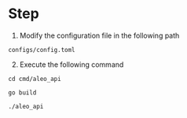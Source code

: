 # Step

1. Modify the configuration file in the following path

```
configs/config.toml
```

2. Execute the following command

```
cd cmd/aleo_api
```

```
go build
```

```
./aleo_api
```